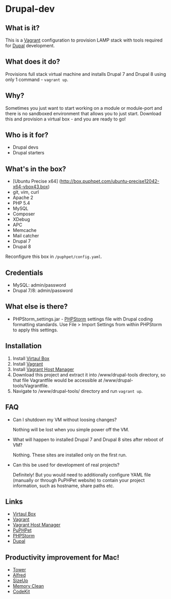 Drupal-dev
==========

What is it?
-----------
This is a [Vagrant](http://www.vagrantup.com/) configuration to provision LAMP stack with tools required for [Dupal](https://www.drupal.org) development.

What does it do?
----------------
Provisions full stack virtual machine and installs Drupal 7 and Drupal 8 using only 1 command - `vagrant up`.

Why?
----
Sometimes you just want to start working on a module or module-port and there
is no sandboxed environment that allows you to just start.
Download this and provision a virtual box - and you are ready to go!

Who is it for?
--------------
* Drupal devs
* Drupal starters

What's in the box?
------------------
* [Ubuntu Precise x64] (http://box.puphpet.com/ubuntu-precise12042-x64-vbox43.box)
* git, vim, curl
* Apache 2
* PHP 5.4
* MySQL
* Composer
* XDebug
* APC
* Memcache
* Mail catcher
* Drupal 7
* Drupal 8

Reconfigure this box in `/puphpet/config.yaml`.

Credentials
-----------
* MySQL: admin/password
* Drupal 7/8: admin/password

What else is there?
-------------------
* PHPStorm_settings.jar - [PHPStorm](http://www.jetbrains.com/phpstorm/) settings file with Drupal coding formatting standards.
  Use File > Import Settings from within PHPStorm to apply this settings.

Installation
------------
1. Install [Virtaul Box](https://www.virtualbox.org/)
2. Install [Vagrant](http://www.vagrantup.com/)
3. Install [Vagrant Host Manager](https://github.com/smdahlen/vagrant-hostmanager)
4. Download this project and extract it into /www/drupal-tools directory, so that file Vagrantfile would be accessible at /www/drupal-tools/Vagrantfile.
5. Navigate to /www/drupal-tools/ directory and run `vagrant up`.

FAQ
---
* Can I shutdown my VM without loosing changes?
  
  Nothing will be lost when you simple power off the VM.  

* What will happen to installed Drupal 7 and Drupal 8 sites after reboot of VM?
  
  Nothing. These sites are installed only on the first run.

* Can this be used for development of real projects?
  
  Definitely! But you would need to additionally configure YAML file (manually or through PuPHPet website) to contain your project information, such as hostname, share paths etc.

Links
-----
* [Virtaul Box](https://www.virtualbox.org/)
* [Vagrant](http://www.vagrantup.com/)
* [Vagrant Host Manager](https://github.com/smdahlen/vagrant-hostmanager)
* [PuPHPet](https://puphpet.com/)
* [PHPStorm](http://www.jetbrains.com/phpstorm/)
* [Dupal](https://www.drupal.org)

Productivity improvement for Mac!
---------------------------------
* [Tower](http://www.git-tower.com/)
* [Alfred](http://www.alfredapp.com/)
* [SizeUp](https://www.irradiatedsoftware.com/sizeup/)
* [Memory Clean](https://itunes.apple.com/au/app/memory-clean/id451444120?mt=12)
* [CodeKit](https://incident57.com/codekit/)
